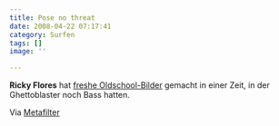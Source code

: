 ```yaml
---
title: Pose no threat
date: 2008-04-22 07:17:41
category: Surfen
tags: []
image: ''

---
```


**Ricky Flores** hat [freshe Oldschool-Bilder](http://flickr.com/photos/rickyflores/sets/72157604610302812/) gemacht in einer Zeit, in der Ghettoblaster noch Bass hatten.  

  

Via [Metafilter](http://www.metafilter.com/71036/Ricky-Flores-photographs-of-BBoys-in-the-80s)
